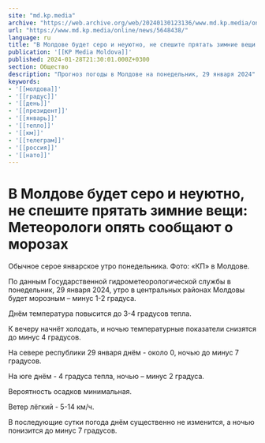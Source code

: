 ```yaml
---
site: "md.kp.media"
archive: "https://web.archive.org/web/20240130123136/www.md.kp.media/online/news/5648438/"
url: "https://www.md.kp.media/online/news/5648438/"
language: ru
title: "В Молдове будет серо и неуютно, не спешите прятать зимние вещи: Метеорологи опять сообщают о морозах"
publication: '[[KP Media Moldova]]'
published: 2024-01-28T21:30:01.000Z+0300
section: Общество
description: "Прогноз погоды в Молдове на понедельник, 29 января 2024"
keywords:
- '[[молдова]]'
- '[[градус]]'
- '[[день]]'
- '[[президент]]'
- '[[январь]]'
- '[[тепло]]'
- '[[км]]'
- '[[телеграм]]'
- '[[россия]]'
- '[[нато]]'
---
```


# В Молдове будет серо и неуютно, не спешите прятать зимние вещи: Метеорологи опять сообщают о морозах

Обычное серое январское утро понедельника. Фото: «КП» в Молдове.

По данным Государственной гидрометеорологической службы в понедельник, 29 января 2024, утро в центральных районах Молдовы будет морозным – минус 1-2 градуса.

Днём температура повысится до 3-4 градусов тепла.

К вечеру начнёт холодать, и ночью температурные показатели снизятся до минус 4 градусов.

На севере республики 29 января днём - около 0, ночью до минус 7 градусов.

На юге днём - 4 градуса тепла, ночью – минус 2 градуса.

Вероятность осадков минимальная.

Ветер лёгкий - 5-14 км/ч.

В последующие сутки погода днём существенно не изменится, а ночью понизится до минус 7 градусов.